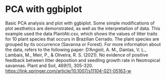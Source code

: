 # PCA with ggbiplot

Basic PCA analysis and plot with ggbiplot. Some simple modifications of plot aesthetics are demonstrated, as well as the interpretation of data.
This example used the data PlantAtr.csv, which shows the values of litter traits for 10 plant species that occurs in Brazilian Cerrado. The plant species are grouped by its occurrence (Savanna or Forest).
For more information about the data, refers to the following paper:
D’Angioli, A. M., Dantas, V. L., Lambais, M., Meir, P., & Oliveira, R. S. (2021). No evidence of positive feedback between litter deposition and seedling growth rate in Neotropical savannas. Plant and Soil, 469(1), 305-320.
https://link.springer.com/article/10.1007/s11104-021-05163-w
